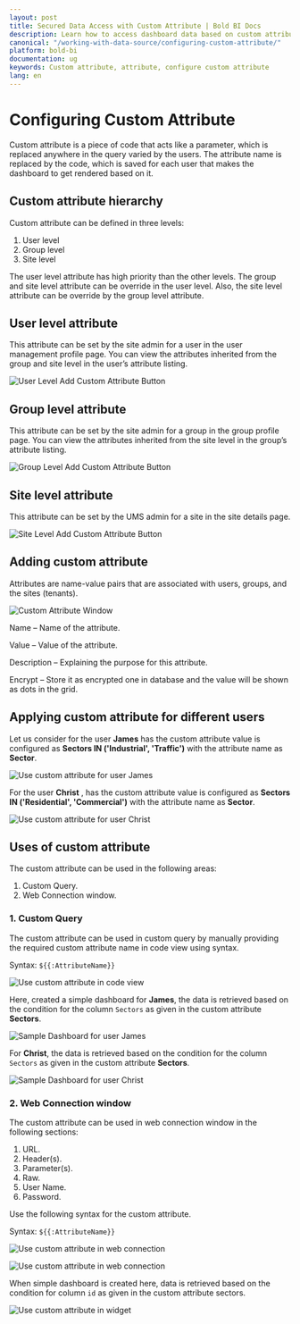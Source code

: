 ```yaml
---
layout: post
title: Secured Data Access with Custom Attribute | Bold BI Docs
description: Learn how to access dashboard data based on custom attributes applied at user, group or site level in Bold BI Embedded.
canonical: "/working-with-data-source/configuring-custom-attribute/"
platform: bold-bi
documentation: ug
keywords: Custom attribute, attribute, configure custom attribute
lang: en
---
```


# Configuring Custom Attribute

Custom attribute is a piece of code that acts like a parameter, which is replaced anywhere in the query varied by the users. The attribute name is replaced by the code, which is saved for each user that makes the dashboard to get rendered based on it.

## Custom attribute hierarchy

Custom attribute can be defined in three levels:

1.	User level
2.	Group level
3.	Site level

The user level attribute has high priority than the other levels. The group and site level attribute can be override in the user level. Also, the site level attribute can be override by the group level attribute.

## User level attribute

This attribute can be set by the site admin for a user in the user management profile page. You can view the attributes inherited from the group and site level in the user’s attribute listing.

![User Level Add Custom Attribute Button](/static/assets/working-with-datasource/custom-attribute/images/custom-attribute-add-button-user-level.png)

## Group level attribute

This attribute can be set by the site admin for a group in the group profile page. You can view the attributes inherited from the site level in the group’s attribute listing.

![Group Level Add Custom Attribute Button](/static/assets/working-with-datasource/custom-attribute/images/custom-attribute-add-button-group-level.png)

## Site level attribute

This attribute can be set by the UMS admin for a site in the site details page.

![Site Level Add Custom Attribute Button](/static/assets/working-with-datasource/custom-attribute/images/custom-attribute-add-button-tenant-level.png)

## Adding custom attribute

Attributes are name-value pairs that are associated with users, groups, and the sites (tenants).

![Custom Attribute Window](/static/assets/working-with-datasource/custom-attribute/images/add-custom-attribute.png#width=65%)

Name – Name of the attribute.

Value – Value of the attribute.

Description – Explaining the purpose for this attribute.

Encrypt – Store it as encrypted one in database and the value will be shown as dots in the grid.


## Applying custom attribute for different users

Let us consider for the user **James** has the custom attribute value is configured as **Sectors IN ('Industrial', 'Traffic')** with the attribute name as **Sector**.

![Use custom attribute for user James](/static/assets/working-with-datasource/custom-attribute/images/custom-attribute-user-James.png#width=50%)

For the user **Christ** , has the custom attribute value is configured as **Sectors IN ('Residential', 'Commercial')** with the attribute name as **Sector**.

![Use custom attribute for user Christ](/static/assets/working-with-datasource/custom-attribute/images/custom-attribute-user-Christ.png#width=50%)

## Uses of custom attribute
The custom attribute can be used in the following areas:

1. Custom Query.
2. Web Connection window.

### 1. Custom Query
The custom attribute can be used in custom query by manually providing the required custom attribute name in code view using syntax.

Syntax: `${{:AttributeName}}`

![Use custom attribute in code view](/static/assets/working-with-datasource/custom-attribute/images/custom-attribute-in-code-view.png)


Here, created a simple dashboard for **James**, the data is retrieved based on the condition for the column `Sectors` as given in the custom attribute **Sectors**.

![Sample Dashboard for user James](/static/assets/working-with-datasource/custom-attribute/images/custom-attribute-sample-dashboard-James.png)


For **Christ**, the data is retrieved based on the condition for the column `Sectors` as given in the custom attribute **Sectors**.

![Sample Dashboard for user Christ](/static/assets/working-with-datasource/custom-attribute/images/custom-attribute-sample-dashboard-Christ.png)

### 2. Web Connection window
The custom attribute can be used in web connection window in the following sections:

1. URL.
2. Header(s).
3. Parameter(s).
4. Raw.
5. User Name.
6. Password.

Use the following syntax for the custom attribute.

Syntax: `${{:AttributeName}}`

![Use custom attribute in web connection](/static/assets/working-with-datasource/custom-attribute/images/set-custom-attribute.png#max-width=52%)

![Use custom attribute in web connection](/static/assets/working-with-datasource/custom-attribute/images/web-connection-custom-attribute.PNG#max-width=52%)

When simple dashboard is created here, data is retrieved based on the condition for column `id` as given in the custom attribute sectors.

![Use custom attribute in widget](/static/assets/working-with-datasource/custom-attribute/images/widget-custom-attribute.PNG)
